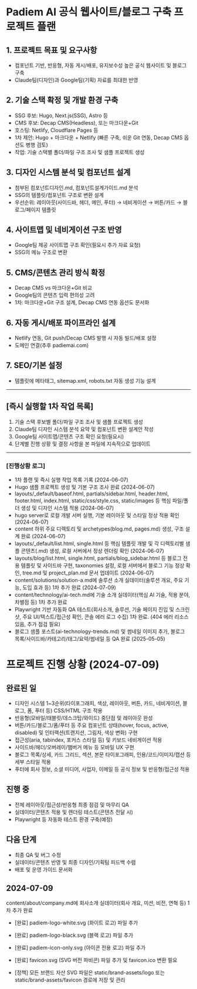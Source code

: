 # Padiem AI 공식 웹사이트/블로그 구축 프로젝트 플랜

## 1. 프로젝트 목표 및 요구사항
- 컴포넌트 기반, 반응형, 자동 게시/배포, 유지보수성 높은 공식 웹사이트 및 블로그 구축
- Claude팀(디자인)과 Google팀(기획) 자료를 최대한 반영

## 2. 기술 스택 확정 및 개발 환경 구축
- SSG 후보: Hugo, Next.js(SSG), Astro 등
- CMS 후보: Decap CMS(Headless), 또는 마크다운+Git
- 호스팅: Netlify, Cloudflare Pages 등
- 1차 제안: Hugo + 마크다운 + Netlify (빠른 구축, 쉬운 Git 연동, Decap CMS 옵션도 병행 검토)
- 작업: 기술 스택별 폴더/파일 구조 조사 및 샘플 프로젝트 생성

## 3. 디자인 시스템 분석 및 컴포넌트 설계
- 첨부된 컴포넌트디자인.md, 컴포넌트설계가이드.md 분석
- SSG의 템플릿/컴포넌트 구조로 변환 설계
- 우선순위: 레이아웃(사이드바, 헤더, 메인, 푸터) → 네비게이션 → 버튼/카드 → 블로그/페이지 템플릿

## 4. 사이트맵 및 네비게이션 구조 반영
- Google팀 제공 사이트맵 구조 확인(필요시 추가 자료 요청)
- SSG의 메뉴 구조로 변환

## 5. CMS/콘텐츠 관리 방식 확정
- Decap CMS vs 마크다운+Git 비교
- Google팀의 콘텐츠 입력 편의성 고려
- 1차: 마크다운+Git 구조 설계, Decap CMS 연동 옵션도 문서화

## 6. 자동 게시/배포 파이프라인 설계
- Netlify 연동, Git push/Decap CMS 발행 시 자동 빌드/배포 설정
- 도메인 연결(추후 padiemai.com)

## 7. SEO/기본 설정
- 템플릿에 메타태그, sitemap.xml, robots.txt 자동 생성 기능 설계

---

## [즉시 실행할 1차 작업 목록]

1. 기술 스택 후보별 폴더/파일 구조 조사 및 샘플 프로젝트 생성
2. Claude팀 디자인 시스템 분석 요약 및 컴포넌트 변환 설계안 작성
3. Google팀 사이트맵/콘텐츠 구조 확인 요청(필요시)
4. 단계별 진행 상황 및 결정 사항을 본 파일에 지속적으로 업데이트

---

### [진행상황 로그]
- 1차 플랜 및 즉시 실행 작업 목록 기록 (2024-06-07)
- Hugo 샘플 프로젝트 생성 및 기본 구조 조사 완료 (2024-06-07)
- layouts/_default/baseof.html, partials/sidebar.html, header.html, footer.html, index.html, static/css/style.css, static/images 등 핵심 파일/폴더 생성 및 디자인 시스템 적용 (2024-06-07)
- hugo server로 로컬 개발 서버 실행, 기본 레이아웃 및 스타일 정상 적용 확인 (2024-06-07)
- content 하위 주요 디렉토리 및 archetypes(blog.md, pages.md) 생성, 구조 설계 완료 (2024-06-07)
- layouts/_default/list.html, single.html 등 핵심 템플릿 개발 및 각 디렉토리별 샘플 콘텐츠(.md) 생성, 로컬 서버에서 정상 렌더링 확인 (2024-06-07)
- layouts/blog/list.html, single.html, partials/blog_sidebar.html 등 블로그 전용 템플릿 및 사이드바 구현, taxonomies 설정, 로컬 서버에서 블로그 기능 정상 확인, tree.md 및 project_plan.md 문서 업데이트 (2024-06-07)
- content/solutions/solution-a.md에 솔루션 소개 실데이터(솔루션 개요, 주요 기능, 도입 효과 등) 1차 추가 완료 (2024-07-09)
- content/technology/ai-tech.md에 기술 소개 실데이터(핵심 AI 기술, 적용 분야, 차별점 등) 1차 추가 완료
- Playwright 기반 자동화 QA 테스트(회사소개, 솔루션, 기술 페이지 진입 및 스크린샷, 주요 UI/텍스트/접근성 확인, 콘솔 에러 로그 수집) 1차 완료. (404 에러 리소스 있음, 추가 점검 필요)
- 블로그 샘플 포스트(ai-technology-trends.md) 및 썸네일 이미지 추가, 블로그 목록/사이드바/카테고리/태그/요약/썸네일 등 QA 완료 (2025-05-05)

# 프로젝트 진행 상황 (2024-07-09)

## 완료된 일
- 디자인 시스템 1~3순위(타이포그래피, 색상, 레이아웃, 버튼, 카드, 네비게이션, 블로그, 폼, 푸터 등) CSS/HTML 구조 적용
- 반응형(모바일/태블릿/데스크탑/와이드) 중단점 및 레이아웃 완성
- 버튼/카드/블로그/폼/푸터 등 주요 컴포넌트 상태(hover, focus, active, disabled) 및 인터랙션(트랜지션, 그림자, 색상 변화) 구현
- 접근성(aria, tabindex, 포커스 스타일 등) 및 키보드 네비게이션 적용
- 사이드바/헤더/오버레이/햄버거 메뉴 등 모바일 UX 구현
- 블로그 목록/상세, 카드 그리드, 섹션, 본문 타이포그래피, 인용/코드/이미지/캡션 등 세부 스타일 적용
- 푸터에 회사 정보, 소셜 미디어, 사업자, 이메일 등 공식 정보 및 반응형/접근성 적용

## 진행 중
- 전체 레이아웃/접근성/반응형 최종 점검 및 마무리 QA
- 실데이터/콘텐츠 적용 및 렌더링 테스트(콘텐츠 전달 시)
- Playwright 등 자동화 테스트 환경 구축(예정)

## 다음 단계
- 최종 QA 및 버그 수정
- 실데이터/콘텐츠 반영 및 최종 디자인/기획팀 피드백 수렴
- 배포 및 운영 가이드 문서화

## 2024-07-09
content/about/company.md에 회사소개 실데이터(회사 개요, 미션, 비전, 연혁 등) 1차 추가 완료

- [완료] padiem-logo-white.svg (화이트 로고) 파일 추가
- [완료] padiem-logo-black.svg (블랙 로고) 파일 추가
- [완료] padiem-icon-only.svg (아이콘 전용 로고) 파일 추가
- [완료] favicon.svg (SVG 버전 파비콘) 파일 추가 및 favicon.ico 변환 필요

- [정책] 모든 브랜드 자산 SVG 파일은 static/brand-assets/logo 또는 static/brand-assets/favicon 경로에 저장 및 관리 